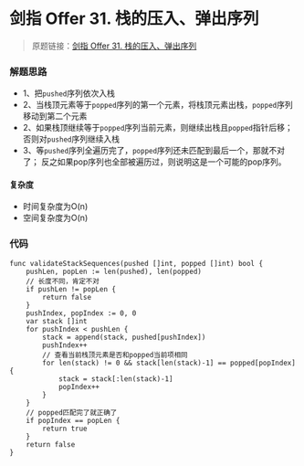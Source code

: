 # 剑指 Offer 31. 栈的压入、弹出序列
> 原题链接：[剑指 Offer 31. 栈的压入、弹出序列](https://leetcode-cn.com/problems/zhan-de-ya-ru-dan-chu-xu-lie-lcof/)

### 解题思路
* 1、把``pushed``序列依次入栈
* 2、当栈顶元素等于``popped``序列的第一个元素，将栈顶元素出栈，``popped``序列移动到第二个元素
* 2、如果栈顶继续等于``popped``序列当前元素，则继续出栈且``popped``指针后移；否则对``pushed``序列继续入栈
* 3、等``pushed``序列全遍历完了，``popped``序列还未匹配到最后一个，那就不对了；
反之如果pop序列也全部被遍历过，则说明这是一个可能的pop序列。
#### 复杂度
* 时间复杂度为O(n)
* 空间复杂度为O(n)
### 代码
```golang
func validateStackSequences(pushed []int, popped []int) bool {
	pushLen, popLen := len(pushed), len(popped)
	// 长度不同，肯定不对
	if pushLen != popLen {
		return false
	}
	pushIndex, popIndex := 0, 0
	var stack []int
	for pushIndex < pushLen {
		stack = append(stack, pushed[pushIndex])
		pushIndex++
		// 查看当前栈顶元素是否和popped当前项相同
		for len(stack) != 0 && stack[len(stack)-1] == popped[popIndex] {
			stack = stack[:len(stack)-1]
			popIndex++
		}
	}
	// popped匹配完了就正确了
	if popIndex == popLen {
		return true
	}
	return false
}
```